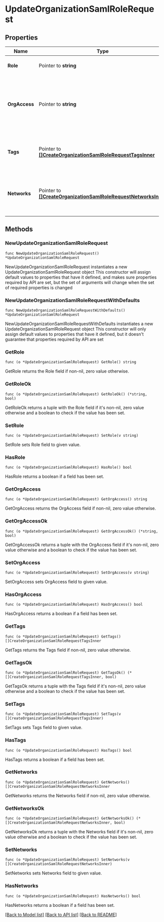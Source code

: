 # UpdateOrganizationSamlRoleRequest

## Properties

Name | Type | Description | Notes
------------ | ------------- | ------------- | -------------
**Role** | Pointer to **string** | The role of the SAML administrator | [optional] 
**OrgAccess** | Pointer to **string** | The privilege of the SAML administrator on the organization. Can be one of &#39;none&#39;, &#39;read-only&#39; or &#39;full&#39; | [optional] 
**Tags** | Pointer to [**[]CreateOrganizationSamlRoleRequestTagsInner**](CreateOrganizationSamlRoleRequestTagsInner.md) | The list of tags that the SAML administrator has privleges on | [optional] 
**Networks** | Pointer to [**[]CreateOrganizationSamlRoleRequestNetworksInner**](CreateOrganizationSamlRoleRequestNetworksInner.md) | The list of networks that the SAML administrator has privileges on | [optional] 

## Methods

### NewUpdateOrganizationSamlRoleRequest

`func NewUpdateOrganizationSamlRoleRequest() *UpdateOrganizationSamlRoleRequest`

NewUpdateOrganizationSamlRoleRequest instantiates a new UpdateOrganizationSamlRoleRequest object
This constructor will assign default values to properties that have it defined,
and makes sure properties required by API are set, but the set of arguments
will change when the set of required properties is changed

### NewUpdateOrganizationSamlRoleRequestWithDefaults

`func NewUpdateOrganizationSamlRoleRequestWithDefaults() *UpdateOrganizationSamlRoleRequest`

NewUpdateOrganizationSamlRoleRequestWithDefaults instantiates a new UpdateOrganizationSamlRoleRequest object
This constructor will only assign default values to properties that have it defined,
but it doesn't guarantee that properties required by API are set

### GetRole

`func (o *UpdateOrganizationSamlRoleRequest) GetRole() string`

GetRole returns the Role field if non-nil, zero value otherwise.

### GetRoleOk

`func (o *UpdateOrganizationSamlRoleRequest) GetRoleOk() (*string, bool)`

GetRoleOk returns a tuple with the Role field if it's non-nil, zero value otherwise
and a boolean to check if the value has been set.

### SetRole

`func (o *UpdateOrganizationSamlRoleRequest) SetRole(v string)`

SetRole sets Role field to given value.

### HasRole

`func (o *UpdateOrganizationSamlRoleRequest) HasRole() bool`

HasRole returns a boolean if a field has been set.

### GetOrgAccess

`func (o *UpdateOrganizationSamlRoleRequest) GetOrgAccess() string`

GetOrgAccess returns the OrgAccess field if non-nil, zero value otherwise.

### GetOrgAccessOk

`func (o *UpdateOrganizationSamlRoleRequest) GetOrgAccessOk() (*string, bool)`

GetOrgAccessOk returns a tuple with the OrgAccess field if it's non-nil, zero value otherwise
and a boolean to check if the value has been set.

### SetOrgAccess

`func (o *UpdateOrganizationSamlRoleRequest) SetOrgAccess(v string)`

SetOrgAccess sets OrgAccess field to given value.

### HasOrgAccess

`func (o *UpdateOrganizationSamlRoleRequest) HasOrgAccess() bool`

HasOrgAccess returns a boolean if a field has been set.

### GetTags

`func (o *UpdateOrganizationSamlRoleRequest) GetTags() []CreateOrganizationSamlRoleRequestTagsInner`

GetTags returns the Tags field if non-nil, zero value otherwise.

### GetTagsOk

`func (o *UpdateOrganizationSamlRoleRequest) GetTagsOk() (*[]CreateOrganizationSamlRoleRequestTagsInner, bool)`

GetTagsOk returns a tuple with the Tags field if it's non-nil, zero value otherwise
and a boolean to check if the value has been set.

### SetTags

`func (o *UpdateOrganizationSamlRoleRequest) SetTags(v []CreateOrganizationSamlRoleRequestTagsInner)`

SetTags sets Tags field to given value.

### HasTags

`func (o *UpdateOrganizationSamlRoleRequest) HasTags() bool`

HasTags returns a boolean if a field has been set.

### GetNetworks

`func (o *UpdateOrganizationSamlRoleRequest) GetNetworks() []CreateOrganizationSamlRoleRequestNetworksInner`

GetNetworks returns the Networks field if non-nil, zero value otherwise.

### GetNetworksOk

`func (o *UpdateOrganizationSamlRoleRequest) GetNetworksOk() (*[]CreateOrganizationSamlRoleRequestNetworksInner, bool)`

GetNetworksOk returns a tuple with the Networks field if it's non-nil, zero value otherwise
and a boolean to check if the value has been set.

### SetNetworks

`func (o *UpdateOrganizationSamlRoleRequest) SetNetworks(v []CreateOrganizationSamlRoleRequestNetworksInner)`

SetNetworks sets Networks field to given value.

### HasNetworks

`func (o *UpdateOrganizationSamlRoleRequest) HasNetworks() bool`

HasNetworks returns a boolean if a field has been set.


[[Back to Model list]](../README.md#documentation-for-models) [[Back to API list]](../README.md#documentation-for-api-endpoints) [[Back to README]](../README.md)


